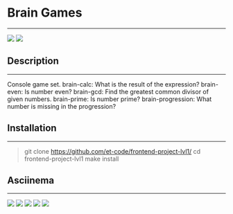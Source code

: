 # Brain Games
---
<a href="https://codeclimate.com/github/et-code/frontend-project-lvl1/maintainability"><img src="https://api.codeclimate.com/v1/badges/6c46d2de41ac669fe623/maintainability" /></a>
<a href="https://travis-ci.org/et-code/frontend-project-lvl1"><img src="https://travis-ci.com/et-code/frontend-project-lvl1.svg?branch=master" /></a>

## Description
---
Console game set.
brain-calc: What is the result of the expression?
brain-even: Is number even?
brain-gcd: Find the greatest common divisor of given numbers.
brain-prime: Is number prime?
brain-progression: What number is missing in the progression?

## Installation
---
>git clone https://github.com/et-code/frontend-project-lvl1/
>cd frontend-project-lvl1
>make install

## Asciinema
---

<a href="https://asciinema.org/a/tmiQJ4oEegxTxDol9DbsXlyI1" target="_blank"><img src="https://asciinema.org/a/tmiQJ4oEegxTxDol9DbsXlyI1.svg" /></a>
<a href="https://asciinema.org/a/JFX0VEbIldFtZpLXypnmAD1EL" target="_blank"><img src="https://asciinema.org/a/JFX0VEbIldFtZpLXypnmAD1EL.svg" /></a>
<a href="https://asciinema.org/a/MSy525Zg58tVMMMUgDbzhPzM8" target="_blank"><img src="https://asciinema.org/a/MSy525Zg58tVMMMUgDbzhPzM8.svg" /></a>
<a href="https://asciinema.org/a/CjefNLjpam1b8oVqCrioc9ZOy" target="_blank"><img src="https://asciinema.org/a/CjefNLjpam1b8oVqCrioc9ZOy.svg" /></a>
<a href="https://asciinema.org/a/XLeW8KYwJ1n4cAkn9pxxC9aIZ" target="_blank"><img src="https://asciinema.org/a/XLeW8KYwJ1n4cAkn9pxxC9aIZ.svg" /></a>